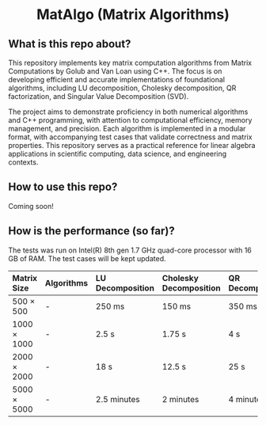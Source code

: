 <div align="center">

# MatAlgo (Matrix Algorithms)

<div align="left">

## What is this repo about?

This repository implements key matrix computation algorithms from Matrix Computations by Golub and Van Loan using C++. The focus is on developing efficient and accurate implementations of foundational algorithms, including LU decomposition, Cholesky decomposition, QR factorization, and Singular Value Decomposition (SVD).

The project aims to demonstrate proficiency in both numerical algorithms and C++ programming, with attention to computational efficiency, memory management, and precision. Each algorithm is implemented in a modular format, with accompanying test cases that validate correctness and matrix properties. This repository serves as a practical reference for linear algebra applications in scientific computing, data science, and engineering contexts.

## How to use this repo?

Coming soon!

## How is the performance (so far)?

The tests was run on Intel(R) 8th gen 1.7 GHz quad-core processor with 16 GB of RAM. The test cases will be kept updated.

| Matrix Size | Algorithms | LU Decomposition | Cholesky Decomposition | QR Decomposition | SVD |
| :--- | :--- | :--- | :--- | :--- | :--- |
| 500 × 500 | - | 250 ms | 150 ms | 350 ms | 750 ms |
| 1000 × 1000 | - | 2.5 s | 1.75 s | 4 s | 7 s |
| 2000 × 2000 | - | 18 s | 12.5 s | 25 s | 1.25 minutes |
| 5000 × 5000 | - | 2.5 minutes | 2 minutes | 4 minutes | 7.5 minutes |
